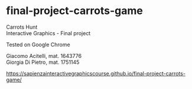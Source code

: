 # final-project-carrots-game  
Carrots Hunt  
Interactive Graphics - Final project

Tested on Google Chrome

Giacomo Acitelli, mat. 1643776  
Giorgia Di Pietro, mat. 1751145  

https://sapienzainteractivegraphicscourse.github.io/final-project-carrots-game/
